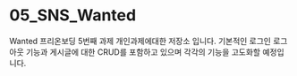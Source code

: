 # 05_SNS_Wanted
Wanted 프리온보딩 5번째 과제 개인과제에대한 저장소 입니다. 기본적인 로그인 로그아웃 기능과 게시글에 대한 CRUD를 포함하고 있으며 각각의 기능을 고도화할 예정입니다. 
